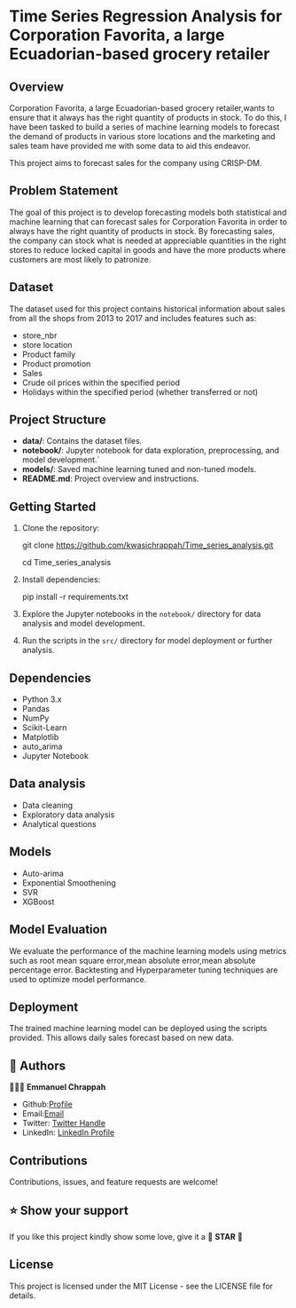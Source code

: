 # Time Series Regression Analysis for Corporation Favorita, a large Ecuadorian-based grocery retailer

## Overview
Corporation Favorita, a large Ecuadorian-based grocery retailer,wants to ensure that it always has the right quantity of products in stock. To do this, I have been tasked to build a series of machine learning models to forecast the demand of products in various store locations and the marketing and sales team have provided me with some data to aid this endeavor. 

This project aims to forecast sales for the company using CRISP-DM.


## Problem Statement
The goal of this project is to develop forecasting models both statistical and machine learning that can forecast sales for Corporation Favorita in order to always have the right quantity of products in stock. By forecasting sales, the company can stock what is needed at appreciable quantities in the right stores to reduce locked capital in goods and have the more products where customers are most likely to patronize.

## Dataset
The dataset used for this project contains historical information about sales from all the shops from 2013 to 2017 and includes features such as:
- store_nbr
- store location
- Product family
- Product promotion
- Sales
- Crude oil prices within the specified period
- Holidays within the specified period (whether transferred or not)

## Project Structure
- **data/**: Contains the dataset files.
- **notebook/**: Jupyter notebook for data exploration, preprocessing, and model development.`
- **models/**: Saved machine learning tuned and non-tuned models.
- **README.md**: Project overview and instructions.

## Getting Started
1. Clone the repository:

   git clone https://github.com/kwasichrappah/Time_series_analysis.git 

   cd Time_series_analysis
2. Install dependencies:

   pip install -r requirements.txt

3. Explore the Jupyter notebooks in the `notebook/` directory for data analysis and model development.
4. Run the scripts in the `src/` directory for model deployment or further analysis.

## Dependencies
- Python 3.x
- Pandas
- NumPy
- Scikit-Learn
- Matplotlib
- auto_arima
- Jupyter Notebook

## Data analysis 
- Data cleaning
- Exploratory data analysis 
- Analytical questions 

## Models
- Auto-arima
- Exponential Smoothening
- SVR 
- XGBoost


## Model Evaluation
We evaluate the performance of the machine learning models using metrics such as root mean square error,mean absolute error,mean absolute percentage error. Backtesting and Hyperparameter tuning techniques are used to optimize model performance.

## Deployment
The trained machine learning model can be deployed using the scripts provided. This allows daily sales forecast based on new data.


<!-- AUTHOR -->

## 👥 Authors <a name="authors"></a>

🕵🏽‍♀️ **Emmanuel Chrappah**

-  Github:[Profile](https://github.com/kwasichrappah "Emmanuel Chrappah")
-  Email:[Email](mailto:emmanuel.chrappah@azubiafrica.org?subject=Hi "Hi!")
- Twitter: [Twitter Handle](https://twitter.com/jaychraps)
- LinkedIn: [LinkedIn Profile](https://www.linkedin.com/in/emmanuel-chrappah-61115813b/)


##  Contributions 

Contributions, issues, and feature requests are welcome!


## ⭐️ Show your support
If you like this project kindly show some love, give it a 🌟 **STAR** 🌟

## License
This project is licensed under the MIT License - see the LICENSE file for details.




